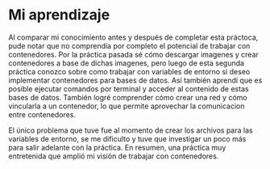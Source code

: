 # Mi aprendizaje  

Al comparar mi conocimiento antes y después de completar esta práctoca, pude notar que no comprendía por completo el potencial de trabajar con contenedores. Por la práctica pasada sé cómo descargar imagenes y crear contenedores a base de dichas imagenes, pero luego de esta segunda práctica conozco sobre como trabajar con variables de entorno si deseo implementar contenedores para bases de datos. Así también aprendí que es posible ejecutar comandos por terminal y acceder al contenido de estas bases de datos. También logré comprender cómo crear una red y cómo vincularla a un contenedor, lo que permite aprovechar la comunicacion entre contenedores. 

El único problema que tuve fue al momento de crear los archivos para las variables de entorno, se me dificulto y tuve que investigar un poco más para salir adelante con la práctica. En resumen, una práctica muy entretenida que amplió mi visión de trabajar con contenedores.

